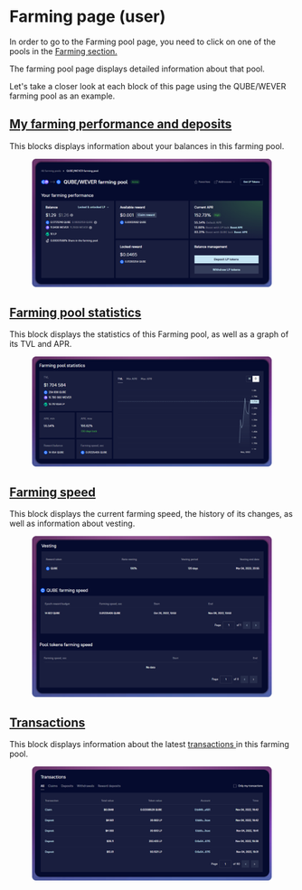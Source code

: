 # Farming page (user)

In order to go to the Farming pool page, you need to click on one of the pools in the [Farming section.](https://app.gitbook.com/o/-MUxjK3XWZCxuBwyXzkS/s/Hn2GVaDcxUKSq45GJhH0/\~/changes/xmVM5GwVuZjpiezKnapX/use/farming)​

The farming pool page displays detailed information about that pool.&#x20;

Let's take a closer look at each block of this page using the QUBE/WEVER farming pool as an example.​

## [My farming performance and deposits](farming-performance-and-deposits.md)

This blocks displays information about your balances in this farming pool.​​​

<figure><img src="../../../../../.gitbook/assets/image (13).png" alt=""><figcaption></figcaption></figure>

## [Farming pool statistics​](statistics.md)

This block displays the statistics of this Farming pool, as well as a graph of its TVL and APR.​​​

<figure><img src="../../../../../.gitbook/assets/image.png" alt=""><figcaption></figcaption></figure>

## [Farming speed](../farming-pools.md)

This block displays the current farming speed, the history of its changes, as well as information about vesting.

<figure><img src="../../../../../.gitbook/assets/image (26).png" alt=""><figcaption></figcaption></figure>

## ​[Transactions​](transactions.md) <a href="#transactions" id="transactions"></a>

This block displays information about the latest [transactions ](transactions.md)in this farming pool.​

<figure><img src="../../../../../.gitbook/assets/image (12).png" alt=""><figcaption></figcaption></figure>
